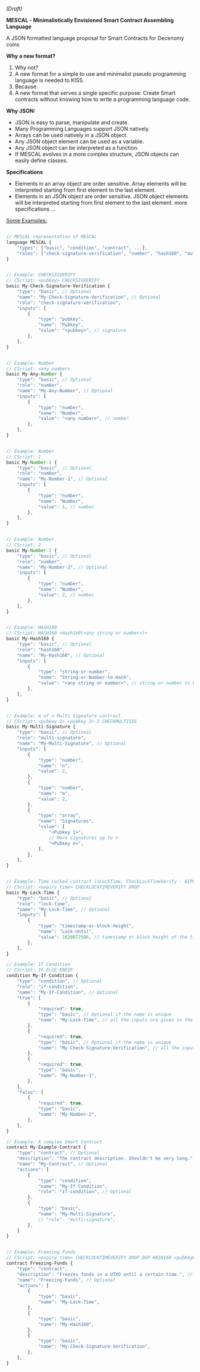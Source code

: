 _(Draft)_

**MESCAL - Minimalistically Envisioned Smart Contract Assembling Language** 

A JSON formatted language proposal for Smart Contracts for Decenomy coins

**Why a new format?**
1. Why not?
2. A new format for a simple to use and minimalist pseudo programming language is needed to KISS.
3. Because.
4. A new format that serves a single specific purpose: Create Smart contracts without knowing how to write a programming language code.


**Why JSON:**
*   JSON is easy to parse, manipulate and create. 
*   Many Programming Languages support JSON natively. 
*   Arrays can be used natively in a JSON object.
*   Any JSON object element can be used as a variable.
*   Any JSON object can be interpreted as a function.
*   If MESCAL evolves in a more complex structure, JSON objects can easily define classes.

**Specifications**
*   Elements in an array object are order sensitive. Array elements will be interpreted starting from first element to the last element.
*   Elements in an JSON object are order sensitive. JSON object elements will be interpreted starting from first element to the last element.
more specifications ...


<span style="text-decoration:underline;">Some Examples:</span>


```Javascript

// MESCAL representation of MESCAL
language MESCAL {
    "types": ["basic", "condition", "contract", ...],
    "roles": ["check-signature-verification", "number", "hash160", "multi-signature", "lock-time", ...]
}


// Example: CHECKSIGVERIFY
// CScript: <pubkey> CHECKSIGVERIFY
basic My-Check-Signature-Verification {
    "type": "basic", // Optional
    "name": "My-Check-Signature-Verification", // Optional
    "role": "check-signature-verification",
    "inputs": [
        {
            "type": "pubkey",
            "name": "Pubkey",
            "value": "<pubkey>", // signature
        },
    ],
}


// Example: Number
// CScript: <any number>
basic My-Any-Number {
    "type": "basic", // Optional
    "role": "number",
    "name": "My-Any-Number", // Optional
    "inputs": [
        {
            "type": "number",
            "name": "Number",
            "value": "<any number>", // number
        },
    ],
}


// Example: Number
// CScript: 1
basic My-Number-1 {
    "type": "basic", // Optional
    "role": "number",
    "name": "My-Number-1", // Optional
    "inputs": [
        {
            "type": "number",
            "name": "Number",
            "value": 1, // number
        },
    ],
}


// Example: Number
// CScript: 2
basic My-Number-2 {
    "type": "basic", // Optional
    "role": "number",
    "name": "My-Number-2", // Optional
    "inputs": [
        {
            "type": "number",
            "name": "Number",
            "value": 2, // number
        },
    ],
}


// Example: HASH160
// CScript: HASH160 <Hash160(<any string or number>)>
basic My-Hash160 {
    "type": "basic", // Optional
    "role": "hash160",
    "name": "My-Hash160", // Optional
    "inputs": [
        {
            "type": "string-or-number",
            "name": "String-or-Number-to-Hash",
            "value": "<any string or number>", // string or number to be hashed
        },
    ],
}


// Example: m of n Multi Signature contract
// CScript: <pubkey 1> <pubkey 2> 2 CHECKMULTISIG
basic My-Multi-Signature {
    "type": "basic", // Optional
	"role": "multi-signature",
    "name": "My-Multi-Signature", // Optional
    "inputs": [
        {
            "type": "number",
            "name": "n",
            "value": 2,
        },
        {
            "type": "number",
            "name": "m",
            "value": 2,
        },
        {
            "type": "array",
            "name": "Signatures",
            "value": [
                "<Pubkey 1>",
                // More signatures up to n
                "<Pubkey n>",
            ],
        },
    ],
}


// Example: Time Locked contract (nLockTime, CheckLockTimeVerify - BIP65, "Relative locktime"/nSequence - BIP68/112/113, CheckSequenceVerify - BIP68/112/113)
// CScript: <expiry time> CHECKLOCKTIMEVERIFY DROP
basic My-Lock-Time {
    "type": "basic", // Optional
	"role": "lock-time",
    "name": "My-Lock-Time", // Optional
	"inputs": [
        {
            "type": "timestamp-or-block-height",
            "name": "Lock-Until",
            "value": 1620872586, // timestamp or block height of the time until the funds are kept locked
        },
    ],
}

// Example: If Condition
// CScript: IF-ELSE-ENDIF
condition My-If-Condition {
    "type": "condition", // Optional
    "role": "if-condition",
    "name": "My-If-Condition", // Optional
    "true": [
        {
            "required": true,
            "type": "basic", // Optional if the name is unique
            "name": "My-Lock-Time", // all the inputs are given in the basic json object declaration.
        },
        {
            "required": true,
            "type": "basic", // Optional if the name is unique
            "name": "My-Check-Signature-Verification", // all the inputs are given in the basic json object declaration.
        },
        {
            "required": true,
            "type": "basic",
            "name": "My-Number-1",
        },
    ],
    "false": [
        {
            "required": true,
            "type": "basic",
            "name": "My-Number-2",
        },
    ],
}

// Example: A complex Smart Contract
contract My-Example-Contract {
    "type": "contract", // Optional
    "description": "The contract description. Shouldn't be very long.", // Optional
    "name": "My-Contract", // Optional
    "actions": [
        {
            "type": "condition",
            "name": "My-If-Condition",
            "role": "if-condition", // Optional
        },
        {
            "type": "basic",
            "name": "My-Multi-Signature",
            // "role": "multi-signature",
        },
    ]
}


// Example: Freezing Funds
// CScript: <expiry time> CHECKLOCKTIMEVERIFY DROP DUP HASH160 <pubKeyHash> EQUALVERIFY CHECKSIG
contract Freezing-Funds {
    "type": "contract",
    "description": "Freezes funds in a UTXO until a certain time.", // Optional
    "name": "Freezing-Funds", // Optional
    "actions": [
        {
            "type": "basic",
            "name": "My-Lock-Time",
        },
        {
            "type": "basic",
            "name": "My-Hash160",
        },
        {
            "type": "basic",
            "name": "My-Check-Signature-Verification",
        },
    ],
}

```
